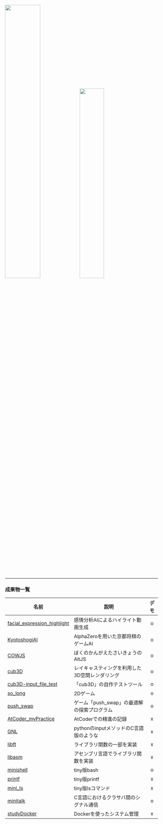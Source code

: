 
<img src="https://github-readme-stats.vercel.app/api?username=RIshimoto&count_private=true&show_icons=true" width="48%"/> <img src="https://github-readme-stats.vercel.app/api/top-langs/?username=RIshimoto&layout=compact" width="40%"/>

--- 

### 成果物一覧

| 名前 | 説明 | デモ |
| ---- | ---- | :----: |
| [facial_expression_highlight](https://github.com/king-of-hackathon/facial_expression_highlight) | 感情分析AIによるハイライト動画生成 | o |
| [KyotoshogiAI](https://github.com/RIshimoto/KyotoshogiAI) | AlphaZeroを用いた京都将棋のゲームAI | o |
| [COWJS](https://github.com/RIshimoto/COWJS) | ぼくのかんがえたさいきょうのAltJS | o |
| [cub3D](https://github.com/RIshimoto/cub3D) | レイキャスティングを利用した3D空間レンダリング | o |
| [cub3D-input_file_test](https://github.com/RIshimoto/cub3D-input_file_test) | 「cub3D」の自作テストツール | o |
| [so_long](https://github.com/RIshimoto/so_long) | 2Dゲーム | o |
| [push_swap](https://github.com/RIshimoto/push_swap) | ゲーム「push_swap」の最適解の探索プログラム | o |
| [AtCoder_myPractice](https://github.com/RIshimoto/AtCoder_myPractice) | AtCoderでの精進の記録 | x |
| [GNL](https://github.com/RIshimoto/GNL) | pythonのinputメソッドのC言語版のような | x |
| [libft](https://github.com/RIshimoto/libft) | ライブラリ関数の一部を実装 | x |
| [libasm](https://github.com/RIshimoto/libasm) | アセンブリ言語でライブラリ関数を実装 | x |
| [minishell](https://github.com/RIshimoto/minishell) |  tiny版bash | o |
| [printf](https://github.com/RIshimoto/printf) | tiny版printf | x |
| [mini_ls](https://github.com/RIshimoto/mini_ls) | tiny版lsコマンド | x |
| [minitalk](https://github.com/RIshimoto/minitalk) | C言語におけるクラサバ間のシグナル通信 | o |
| [studyDocker](https://github.com/RIshimoto/StudyDocker) | Dockerを使ったシステム管理 | x |
